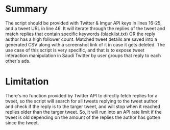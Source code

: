 # Summary
The script should be provided with Twitter & Imgur API keys in lines 16-25, and a tweet URL in line 46.
It will iterate through the replies of the tweet and match replies that contain specific keywords (blacklist.txt) OR the reply author has a high follower count.
Matched tweet details are saved into a generated CSV along with a screenshot link of it in case it gets deleted.
The use case of this script is very specific, and that is to expose tweet interaction manipulation in Saudi Twitter by user groups that reply to each other's ads.
# Limitation
There's no function provided by Twitter API to directly fetch replies for a tweet, so the script will search for all tweets replying to the tweet author and check if the reply is to the targer tweet, and will stop when it reached replies older than the targer tweet. So, it will run into an API rate limit if the tweet is old depending on the amount of the replies the author has gotten since the tweet.
